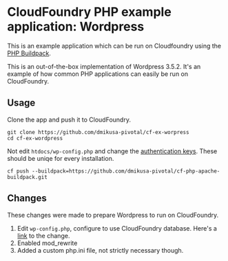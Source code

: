 CloudFoundry PHP example application:  Wordpress
================================================

This is an example application which can be run on Cloudfoundry using the [PHP Buildpack](https://github.com/dmikusa-pivotal/cf-php-apache-buildpack.git).

This is an out-of-the-box implementation of Wordpress 3.5.2.  It's an example of how common PHP applications can easily be run on CloudFoundry.

Usage
-----

Clone the app and push it to CloudFoundry.

```
git clone https://github.com/dmikusa-pivotal/cf-ex-worpress
cd cf-ex-wordpress
```

Not edit ```htdocs/wp-config.php``` and change the [authentication keys](https://github.com/dmikusa-pivotal/cf-ex-worpress/blob/master/htdocs/wp-config.php#L49).  These should be uniqe for every installation.

```
cf push --buildpack=https://github.com/dmikusa-pivotal/cf-php-apache-buildpack.git
```


Changes
-------

These changes were made to prepare Wordpress to run on CloudFoundry.

1. Edit ```wp-config.php```, configure to use CloudFoundry database.  Here's a [link](https://github.com/dmikusa-pivotal/cf-ex-worpress/blob/master/htdocs/wp-config.php#L17) to the change.
2. Enabled mod_rewrite
3. Added a custom php.ini file, not strictly necessary though.

